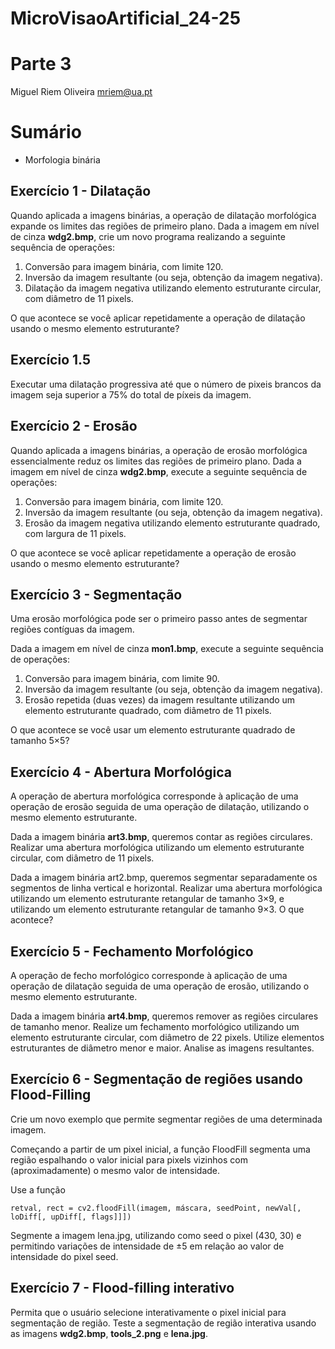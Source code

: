 # MicroVisaoArtificial_24-25

# Parte 3


Miguel Riem Oliveira <mriem@ua.pt>

# Sumário

 - Morfologia binária

## Exercício 1 - Dilatação

Quando aplicada a imagens binárias, a operação de dilatação morfológica expande os limites das regiões de primeiro plano. Dada a imagem em nível de cinza **wdg2.bmp**, crie um novo programa realizando a seguinte sequência de operações:

1. Conversão para imagem binária, com limite 120.
2. Inversão da imagem resultante (ou seja, obtenção da imagem negativa).
3. Dilatação da imagem negativa utilizando elemento estruturante circular, com diâmetro de 11 pixels.

O que acontece se você aplicar repetidamente a operação de dilatação usando o mesmo elemento estruturante?

## Exercício 1.5

Executar uma dilatação progressiva até que o número de pixeis brancos da imagem seja superior a 75% do total de píxeis da imagem.



## Exercício 2 - Erosão

Quando aplicada a imagens binárias, a operação de erosão morfológica essencialmente reduz os limites das regiões de primeiro plano. Dada a imagem em nível de cinza **wdg2.bmp**, execute a seguinte sequência de operações:

1. Conversão para imagem binária, com limite 120.
2. Inversão da imagem resultante (ou seja, obtenção da imagem negativa).
3. Erosão da imagem negativa utilizando elemento estruturante quadrado, com largura de 11 pixels.

O que acontece se você aplicar repetidamente a operação de erosão usando o mesmo elemento estruturante? 

## Exercício 3 - Segmentação

Uma erosão morfológica pode ser o primeiro passo antes de segmentar regiões contíguas da imagem.

Dada a imagem em nível de cinza **mon1.bmp**, execute a seguinte sequência de operações:

1. Conversão para imagem binária, com limite 90.
2. Inversão da imagem resultante (ou seja, obtenção da imagem negativa).
3. Erosão repetida (duas vezes) da imagem resultante utilizando um elemento estruturante quadrado, com diâmetro de 11 pixels.

O que acontece se você usar um elemento estruturante quadrado de tamanho 5×5?


## Exercício 4 - Abertura Morfológica

A operação de abertura morfológica corresponde à aplicação de uma operação de erosão seguida de uma operação de dilatação, utilizando o mesmo elemento estruturante.

Dada a imagem binária **art3.bmp**, queremos contar as regiões circulares. Realizar uma abertura morfológica utilizando um elemento estruturante circular, com diâmetro de 11 pixels.

Dada a imagem binária art2.bmp, queremos segmentar separadamente os segmentos de linha vertical e horizontal. Realizar uma abertura morfológica utilizando um elemento estruturante retangular de tamanho 3×9, e utilizando um elemento estruturante retangular de tamanho 9×3. O que acontece?

## Exercício 5 - Fechamento Morfológico

A operação de fecho morfológico corresponde à aplicação de uma operação de dilatação seguida de uma operação de erosão, utilizando o mesmo elemento estruturante.

Dada a imagem binária **art4.bmp**, queremos remover as regiões circulares de tamanho menor. Realize um fechamento morfológico utilizando um elemento estruturante circular, com diâmetro de 22 pixels. Utilize elementos estruturantes de diâmetro menor e maior. Analise as imagens resultantes.

## Exercício 6 - Segmentação de regiões usando Flood-Filling

Crie um novo exemplo que permite segmentar regiões de uma determinada imagem.

Começando a partir de um pixel inicial, a função FloodFill segmenta uma região espalhando o valor inicial para pixels vizinhos com (aproximadamente) o mesmo valor de intensidade.

Use a função

    retval, rect = cv2.floodFill(imagem, máscara, seedPoint, newVal[, loDiff[, upDiff[, flags]]])

Segmente a imagem lena.jpg, utilizando como seed o pixel (430, 30) e permitindo variações de intensidade de ±5 em relação ao valor de intensidade do pixel seed.

## Exercício 7 - Flood-filling interativo

Permita que o usuário selecione interativamente o pixel inicial para segmentação de região. Teste a segmentação de região interativa usando as imagens **wdg2.bmp**, **tools_2.png** e **lena.jpg**.



